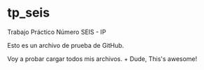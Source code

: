 # tp_seis
Trabajo Práctico Número SEIS - IP

Esto es un archivo de prueba de GitHub.

Voy a probar cargar todos mis archivos.
+ 
Dude, This's awesome!
